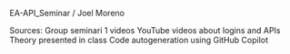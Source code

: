 EA-API_Seminar / Joel Moreno

Sources:
Group seminari 1 videos
YouTube videos about logins and APIs
Theory presented in class
Code autogeneration  using GitHub Copilot


